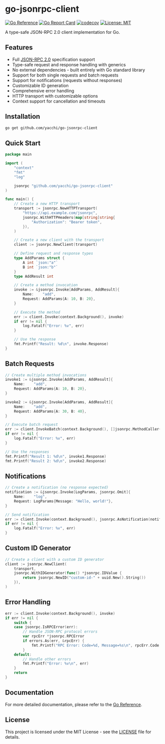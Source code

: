 # go-jsonrpc-client

[![Go Reference](https://pkg.go.dev/badge/github.com/yacchi/go-jsonrpc-client.svg)](https://pkg.go.dev/github.com/yacchi/go-jsonrpc-client)
[![Go Report Card](https://goreportcard.com/badge/github.com/yacchi/go-jsonrpc-client)](https://goreportcard.com/report/github.com/yacchi/go-jsonrpc-client)
[![codecov](https://codecov.io/gh/yacchi/go-jsonrpc-client/branch/main/graph/badge.svg)](https://codecov.io/gh/yacchi/go-jsonrpc-client)
[![License: MIT](https://img.shields.io/badge/License-MIT-yellow.svg)](https://opensource.org/licenses/MIT)

A type-safe JSON-RPC 2.0 client implementation for Go.

## Features

- Full [JSON-RPC 2.0](https://www.jsonrpc.org/specification) specification support
- Type-safe request and response handling with generics
- No external dependencies - built entirely with Go standard library
- Support for both single requests and batch requests
- Support for notifications (requests without responses)
- Customizable ID generation
- Comprehensive error handling
- HTTP transport with customizable options
- Context support for cancellation and timeouts

## Installation

```bash
go get github.com/yacchi/go-jsonrpc-client
```

## Quick Start

```go
package main

import (
	"context"
	"fmt"
	"log"

	jsonrpc "github.com/yacchi/go-jsonrpc-client"
)

func main() {
	// Create a new HTTP transport
	transport := jsonrpc.NewHTTPTransport(
		"https://api.example.com/jsonrpc",
		jsonrpc.WithHTTPHeaders(map[string]string{
			"Authorization": "Bearer token",
		}),
	)

	// Create a new client with the transport
	client := jsonrpc.NewClient(transport)

	// Define request and response types
	type AddParams struct {
		A int `json:"a"`
		B int `json:"b"`
	}
	type AddResult int

	// Create a method invocation
	invoke := &jsonrpc.Invoke[AddParams, AddResult]{
		Name:    "add",
		Request: AddParams{A: 10, B: 20},
	}

	// Execute the method
	err := client.Invoke(context.Background(), invoke)
	if err != nil {
		log.Fatalf("Error: %v", err)
	}

	// Use the response
	fmt.Printf("Result: %d\n", invoke.Response)
}
```

## Batch Requests

```go
// Create multiple method invocations
invoke1 := &jsonrpc.Invoke[AddParams, AddResult]{
	Name:    "add",
	Request: AddParams{A: 10, B: 20},
}

invoke2 := &jsonrpc.Invoke[AddParams, AddResult]{
	Name:    "add",
	Request: AddParams{A: 30, B: 40},
}

// Execute batch request
err := client.InvokeBatch(context.Background(), []jsonrpc.MethodCaller{invoke1, invoke2})
if err != nil {
	log.Fatalf("Error: %v", err)
}

// Use the responses
fmt.Printf("Result 1: %d\n", invoke1.Response)
fmt.Printf("Result 2: %d\n", invoke2.Response)
```

## Notifications

```go
// Create a notification (no response expected)
notification := &jsonrpc.Invoke[LogParams, jsonrpc.Omit]{
	Name:    "log",
	Request: LogParams{Message: "Hello, world!"},
}

// Send notification
err := client.Invoke(context.Background(), jsonrpc.AsNotification(notification))
if err != nil {
	log.Fatalf("Error: %v", err)
}
```

## Custom ID Generator

```go
// Create a client with a custom ID generator
client := jsonrpc.NewClient(
	transport,
	jsonrpc.WithIDGenerator(func() *jsonrpc.IDValue {
		return jsonrpc.NewID("custom-id-" + uuid.New().String())
	}),
)
```

## Error Handling

```go
err := client.Invoke(context.Background(), invoke)
if err != nil {
	switch {
	case jsonrpc.IsRPCError(err):
		// Handle JSON-RPC protocol errors
		var rpcErr *jsonrpc.RPCError
		if errors.As(err, &rpcErr) {
			fmt.Printf("RPC Error: Code=%d, Message=%s\n", rpcErr.Code, rpcErr.Message)
		}
	default:
		// Handle other errors
		fmt.Printf("Error: %v\n", err)
	}
	return
}
```

## Documentation

For more detailed documentation, please refer to the [Go Reference](https://pkg.go.dev/github.com/yacchi/go-jsonrpc-client).

## License

This project is licensed under the MIT License - see the [LICENSE](LICENSE) file for details.
